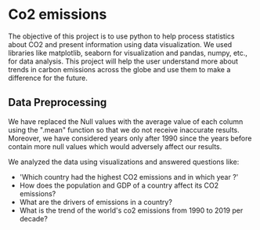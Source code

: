 # Co2 emissions
The objective of this project is to use python to help process statistics about CO2 and present information using data visualization. We used libraries like matplotlib, seaborn for visualization and pandas, numpy, etc., for data analysis. This project will help the user understand more about trends in carbon emissions across the globe and use them to make a difference for the future.

## Data Preprocessing
We have replaced the Null values with the average value of each column using the ".mean" function so that we do not receive inaccurate results. Moreover, we have considered years only after 1990 since the years before contain more null values which would adversely affect our results.


We analyzed the data using visualizations and answered questions like:
 - 'Which country had the highest CO2 emissions and in which year ?'
 - How does the population and GDP of a country affect its CO2 emissions?
 - What are the drivers of emissions in a country?
 - What is the trend of the world's co2 emissions from 1990 to 2019 per decade?
